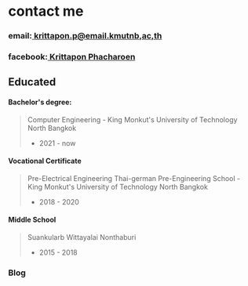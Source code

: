 # contact me
### email:[ krittapon.p@email.kmutnb,ac,th](mailto:krittapon.p@kmutnb.ac.th)
### facebook:[ Krittapon Phacharoen](facebook.com/kritapon.phacharoen)

## Educated

#### Bachelor's degree:
> Computer Engineering - King Monkut's University of Technology North Bangkok
> - 2021 - now

#### Vocational Certificate
> Pre-Electrical Engineering Thai-german Pre-Engineering School - King Monkut's University of Technology North Bangkok
>  - 2018 - 2020

#### Middle School
> Suankularb Wittayalai Nonthaburi
>  - 2015 - 2018

### Blog
